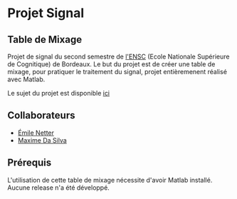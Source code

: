 # Projet Signal
## Table de Mixage

Projet de signal du second semestre de [l'ENSC](http://www.ensc.fr) (Ecole Nationale Supérieure de Cognitique) de Bordeaux. Le but du projet est de créer une table de mixage, pour pratiquer le traitement du signal, projet entièremenent réalisé avec Matlab.

Le sujet du projet est disponible [ici](/projetS3_2016_2017_ENSC.pdf)

## Collaborateurs
+ [Émile Netter](https://github.com/emileNetter)
+ [Maxime Da Silva](https://github.com/maximedasilva)

## Prérequis

L'utilisation de cette table de mixage nécessite d'avoir Matlab installé.
Aucune release n'a été développé.
